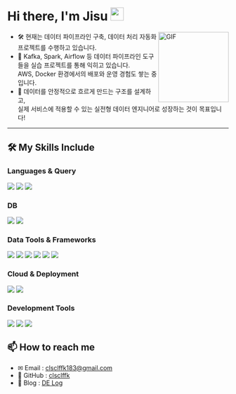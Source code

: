 <!--
**clsclffk/clsclffk** is a ✨ _special_ ✨ repository because its `README.md` (this file) appears on your GitHub profile.

Here are some ideas to get you started:

- 🔭 I’m currently working on ...
- 🌱 I’m currently learning ...
- 👯 I’m looking to collaborate on ...
- 🤔 I’m looking for help with ...
- 💬 Ask me about ...
- 📫 How to reach me: ...
- 😄 Pronouns: ...
- ⚡ Fun fact: ...
-->


# Hi there, I'm Jisu <img width="30px" src="https://media.tenor.com/images/3b388fe03da271d2674faf85eb7c3fcd/tenor.gif" />

<img align="right" alt="GIF" height="160px" src="https://media.giphy.com/media/du3J3cXyzhj75IOgvA/giphy.gif" />

- 🛠 현재는 데이터 파이프라인 구축, 데이터 처리 자동화 프로젝트를 수행하고 있습니다.
- 🌱 Kafka, Spark, Airflow 등 데이터 파이프라인 도구들을 실습 프로젝트를 통해 익히고 있습니다.<br>
   AWS, Docker 환경에서의 배포와 운영 경험도 쌓는 중입니다.
- 🎯 데이터를 안정적으로 흐르게 만드는 구조를 설계하고,  
   실제 서비스에 적용할 수 있는 실전형 데이터 엔지니어로 성장하는 것이 목표입니다!

---

## 🛠 My Skills Include

<h3>Languages & Query</h3>
<span> 
  <img src="https://img.shields.io/badge/Python-3776AB?style=for-the-badge&logo=python&logoColor=white">
  <img src="https://img.shields.io/badge/SQL-025E8C?style=for-the-badge&logo=postgresql&logoColor=white">
  <img src="https://img.shields.io/badge/Bash-4EAA25?style=for-the-badge&logo=gnu-bash&logoColor=white">
</span>

<h3>DB</h3>
<span>
  <img src="https://img.shields.io/badge/mysql-4479A1.svg?style=for-the-badge&logo=mysql&logoColor=white">
  <img src="https://img.shields.io/badge/redis-%23DD0031.svg?style=for-the-badge&logo=redis&logoColor=white">
</span>

<h3>Data Tools & Frameworks</h3>
<span>
  <img src="https://img.shields.io/badge/Apache%20Hadoop-66CCFF?style=for-the-badge&logo=apachehadoop&logoColor=white">
  <img src="https://img.shields.io/badge/Apache%20Spark-E25A1C?style=for-the-badge&logo=apachespark&logoColor=white">
  <img src="https://img.shields.io/badge/Apache%20Kafka-231F20?style=for-the-badge&logo=apachekafka&logoColor=white">
  <img src="https://img.shields.io/badge/Apache%20Airflow-017CEE?style=for-the-badge&logo=apache-airflow&logoColor=white">
  <img src="https://img.shields.io/badge/Django-092E20?style=for-the-badge&logo=django&logoColor=white">
  <img src="https://img.shields.io/badge/Celery-37814A?style=for-the-badge&logo=celery&logoColor=white">
</span>

<h3>Cloud & Deployment</h3>
<span>
  <img src="https://img.shields.io/badge/AWS%20EC2-FF9900?style=for-the-badge&logo=amazon-aws&logoColor=white">
  <img src="https://img.shields.io/badge/Docker-2496ED?style=for-the-badge&logo=docker&logoColor=white">
</span>

<h3>Development Tools</h3>
<span>
  <img src="https://img.shields.io/badge/Linux-FCC624?style=for-the-badge&logo=linux&logoColor=black">
  <img src="https://img.shields.io/badge/Git-F05032?style=for-the-badge&logo=git&logoColor=white">
  <img src="https://img.shields.io/badge/VS%20Code-007ACC?style=for-the-badge&logo=visual-studio-code&logoColor=white">
</span>

## 📫 How to reach me

- ✉ Email : clsclffk183@gmail.com  
- 🐙 GitHub : [clsclffk](https://github.com/clsclffk)  
- 📝 Blog : [DE Log](https://clsclffk.github.io/)
